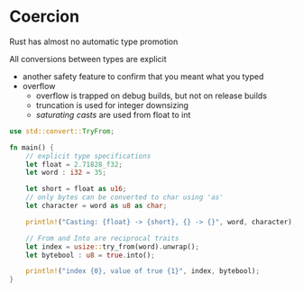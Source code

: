 # Coercion

Rust has almost no automatic type promotion

All conversions between types are explicit
- another safety feature to confirm that you meant what you typed
- overflow
  * overflow is trapped on debug builds, but not on release builds
  * truncation is used for integer downsizing
  * _saturating casts_ are used from float to int

```rust
use std::convert::TryFrom;

fn main() {
    // explicit type specifications
    let float = 2.71828_f32;
    let word : i32 = 35;

    let short = float as u16;
    // only bytes can be converted to char using 'as'
    let character = word as u8 as char;

    println!("Casting: {float} -> {short}, {} -> {}", word, character);

    // From and Into are reciprocal traits
    let index = usize::try_from(word).unwrap();
    let bytebool : u8 = true.into();

    println!("index {0}, value of true {1}", index, bytebool);
}
```


